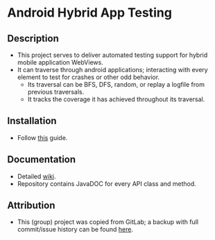 # Android Hybrid App Testing

## Description
* This project serves to deliver automated testing support for hybrid mobile application WebViews.
* It can traverse through android applications; interacting with every element to test for crashes or other odd behavior.
  * Its traversal can be BFS, DFS, random, or replay a logfile from previous traversals.
  * It tracks the coverage it has achieved throughout its traversal.

## Installation
* Follow [this](https://gitlab.com/Patricol/android-hybrid-app-testing-backup/wikis/Installation) guide.

## Documentation
* Detailed [wiki](https://gitlab.com/Patricol/android-hybrid-app-testing-backup/wikis/home).
* Repository contains JavaDOC for every API class and method.

## Attribution
* This (group) project was copied from GitLab; a backup with full commit/issue history can be found [here](https://gitlab.com/Patricol/android-hybrid-app-testing-backup).
